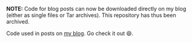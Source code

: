 **NOTE:** Code for blog posts can now be downloaded directly on my blog (either as single files or Tar archives).
This repository has thus been archived.

Code used in posts on [my blog](https://thasso.xyz). Go check it out 😄.
